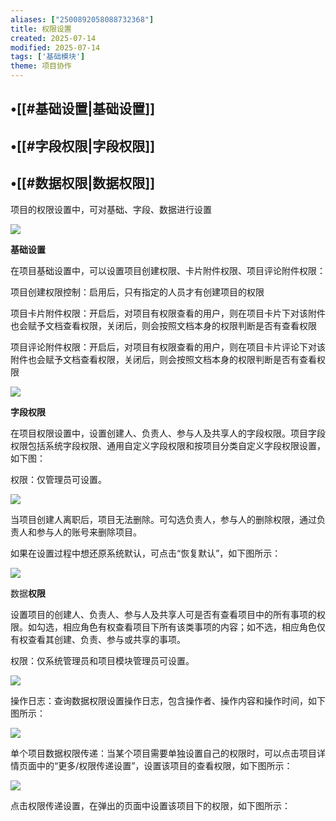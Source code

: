 ```yaml
---
aliases: ["2500892058088732368"]
title: 权限设置
created: 2025-07-14
modified: 2025-07-14
tags: ['基础模块']
theme: 项目协作
---
```


## •[[#基础设置|基础设置]]

## •[[#字段权限|字段权限]]

## •[[#数据权限|数据权限]]

项目的权限设置中，可对基础、字段、数据进行设置

![](https://myhelpdoc.oss-cn-heyuan.aliyuncs.com/mdimages/4c0547c3b061ab205bcb51fb3b6d3125.jpg)

**基础设置**

在项目基础设置中，可以设置项目创建权限、卡片附件权限、项目评论附件权限：

项目创建权限控制：启用后，只有指定的人员才有创建项目的权限

项目卡片附件权限：开启后，对项目有权限查看的用户，则在项目卡片下对该附件也会赋予文档查看权限，关闭后，则会按照文档本身的权限判断是否有查看权限

项目评论附件权限：开启后，对项目有权限查看的用户，则在项目卡片评论下对该附件也会赋予文档查看权限，关闭后，则会按照文档本身的权限判断是否有查看权限

![](https://myhelpdoc.oss-cn-heyuan.aliyuncs.com/mdimages/59e0babc404cdca9ce7d55b4747f9346.jpg)

**字段权限**

在项目权限设置中，设置创建人、负责人、参与人及共享人的字段权限。项目字段权限包括系统字段权限、通用自定义字段权限和按项目分类自定义字段权限设置，如下图：

权限：仅管理员可设置。

![](https://myhelpdoc.oss-cn-heyuan.aliyuncs.com/mdimages/45620ae55c30116da091e488d03d40bb.jpg)

当项目创建人离职后，项目无法删除。可勾选负责人，参与人的删除权限，通过负责人和参与人的账号来删除项目。

如果在设置过程中想还原系统默认，可点击“恢复默认”，如下图所示：

![](https://myhelpdoc.oss-cn-heyuan.aliyuncs.com/mdimages/ac8bfa2552e38b58ea80527a5b78eebc.jpg)

数据**权限**

设置项目的创建人、负责人、参与人及共享人可是否有查看项目中的所有事项的权限。如勾选，相应角色有权查看项目下所有该类事项的内容；如不选，相应角色仅有权查看其创建、负责、参与或共享的事项。

权限：仅系统管理员和项目模块管理员可设置。

![](https://myhelpdoc.oss-cn-heyuan.aliyuncs.com/mdimages/be81a68a08424245486c1d80f293fc79.jpg)

操作日志：查询数据权限设置操作日志，包含操作者、操作内容和操作时间，如下图所示：

![](https://myhelpdoc.oss-cn-heyuan.aliyuncs.com/mdimages/7708de4c66a358875729ea12adce2f74.jpg)

单个项目数据权限传递：当某个项目需要单独设置自己的权限时，可以点击项目详情页面中的“更多/权限传递设置”，设置该项目的查看权限，如下图所示：

![](https://myhelpdoc.oss-cn-heyuan.aliyuncs.com/mdimages/1bdc3552f4076421c2657491da8245e5.jpg)

点击权限传递设置，在弹出的页面中设置该项目下的权限，如下图所示：

